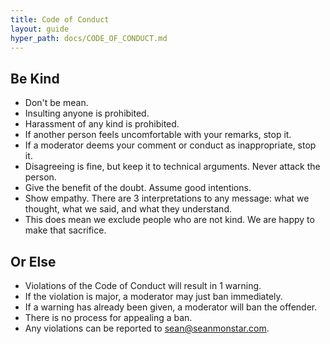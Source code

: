 ```yaml
---
title: Code of Conduct
layout: guide
hyper_path: docs/CODE_OF_CONDUCT.md
---
```


## Be Kind

- Don't be mean.
- Insulting anyone is prohibited.
- Harassment of any kind is prohibited.
- If another person feels uncomfortable with your remarks, stop it.
- If a moderator deems your comment or conduct as inappropriate, stop it.
- Disagreeing is fine, but keep it to technical arguments. Never attack the person.
- Give the benefit of the doubt. Assume good intentions.
- Show empathy. There are 3 interpretations to any message: what we thought, what we said, and what they understand.
- This does mean we exclude people who are not kind. We are happy to make that sacrifice.

## Or Else

- Violations of the Code of Conduct will result in 1 warning.
- If the violation is major, a moderator may just ban immediately.
- If a warning has already been given, a moderator will ban the offender.
- There is no process for appealing a ban.
- Any violations can be reported to sean@seanmonstar.com.

